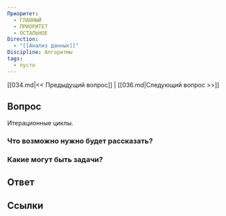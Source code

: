 ```yaml
---
Приоритет:
  - ГЛАВНЫЙ
  - ПРИОРИТЕТ
  - ОСТАЛЬНОЕ
Direction:
  - "[[Анализ данных]]" 
Discipline: Алгоритмы 
tags:
  - пусто
---
```

[[034.md|<< Предыдущий вопрос]] | [[036.md|Следующий вопрос >>]]
## Вопрос

Итерационные циклы.

### Что возможно нужно будет рассказать?

### Какие могут быть задачи?

## Ответ

## Ссылки
